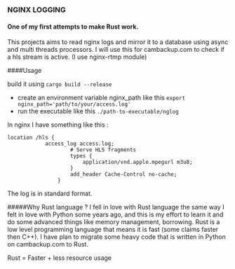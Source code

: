 ### NGINX LOGGING

#### One of my first attempts to make Rust work.

This projects aims to read nginx logs and mirror it to a database using async and multi threads processors.
I will use this for cambackup.com to check if a hls stream is active. (I use nginx-rtmp module)

####Usage

build it using `cargo build --release`
- create an environment variable nginx_path like this `export nginx_path='path/to/your/access.log'`
- run the executable like this `./path-to-executable/nglog`


In nginx I have something like this :

```
location /hls {
			access_log access.log;
		            # Serve HLS fragments
		            types {
		                application/vnd.apple.mpegurl m3u8;
		            }
		            add_header Cache-Control no-cache;
		        }
```

The log is in standard format.

#####Why Rust language ?
I fell in love with Rust language the same way I felt in love with Python some years ago, and
this is my effort to learn it and do some advanced things like memory management, borrowing.
Rust is a low level programming language that means it is fast (some claims faster then C++).
I have plan to migrate some heavy code that is written in Python on cambackup.com to Rust.

Rust = Faster + less resource usage

